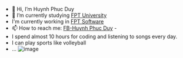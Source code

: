 - 👋 Hi, I’m Huynh Phuc Duy
- 🌱 I’m currently studying [FPT University](https://hcmuni.fpt.edu.vn) 
- I'm currently working in [FPT Software](https://www.fpt-software.com/)
- 📫 How to reach me: [FB-Huynh Phuc Duy](https://www.facebook.com/duyhp.se/)                 -
- I spend almost 10 hours for coding and listening to songs every day.
- I can play sports like volleyball
- ...
![image](https://user-images.githubusercontent.com/74224089/113338242-0c212700-9353-11eb-8db0-748039eab079.png)
<!---
duyhp-fpt/duyhp-fpt is a ✨ special ✨ repository because its `README.md` (this file) appears on your GitHub profile.
You can click the Preview link to take a look at your changes.
--->
